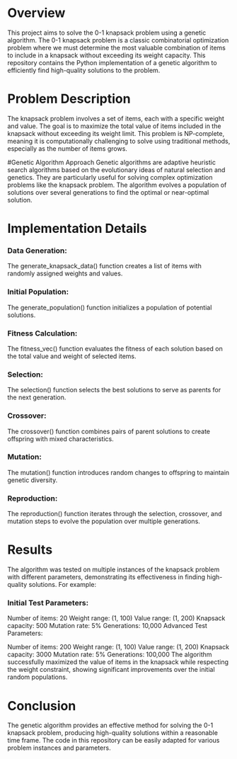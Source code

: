 # Overview
This project aims to solve the 0-1 knapsack problem using a genetic algorithm. The 0-1 knapsack problem is a classic combinatorial optimization problem where we must determine the most valuable combination of items to include in a knapsack without exceeding its weight capacity. This repository contains the Python implementation of a genetic algorithm to efficiently find high-quality solutions to the problem.

# Problem Description
The knapsack problem involves a set of items, each with a specific weight and value. The goal is to maximize the total value of items included in the knapsack without exceeding its weight limit. This problem is NP-complete, meaning it is computationally challenging to solve using traditional methods, especially as the number of items grows.

#Genetic Algorithm Approach
Genetic algorithms are adaptive heuristic search algorithms based on the evolutionary ideas of natural selection and genetics. They are particularly useful for solving complex optimization problems like the knapsack problem. The algorithm evolves a population of solutions over several generations to find the optimal or near-optimal solution.

# Implementation Details
### Data Generation:
The generate_knapsack_data() function creates a list of items with randomly assigned weights and values. 
### Initial Population:
The generate_population() function initializes a population of potential solutions.
### Fitness Calculation:
The fitness_vec() function evaluates the fitness of each solution based on the total value and weight of selected items.
### Selection:
The selection() function selects the best solutions to serve as parents for the next generation. 
### Crossover:
The crossover() function combines pairs of parent solutions to create offspring with mixed characteristics.
### Mutation:
The mutation() function introduces random changes to offspring to maintain genetic diversity. 
### Reproduction:
The reproduction() function iterates through the selection, crossover, and mutation steps to evolve the population over multiple generations.
# Results
The algorithm was tested on multiple instances of the knapsack problem with different parameters, demonstrating its effectiveness in finding high-quality solutions. For example:

### Initial Test Parameters:

Number of items: 20 Weight range: (1, 100) Value range: (1, 200) Knapsack capacity: 500 Mutation rate: 5% Generations: 10,000 Advanced Test Parameters:

Number of items: 200 Weight range: (1, 100) Value range: (1, 200) Knapsack capacity: 3000 Mutation rate: 5% Generations: 100,000 The algorithm successfully maximized the value of items in the knapsack while respecting the weight constraint, showing significant improvements over the initial random populations.

# Conclusion
The genetic algorithm provides an effective method for solving the 0-1 knapsack problem, producing high-quality solutions within a reasonable time frame. The code in this repository can be easily adapted for various problem instances and parameters.
